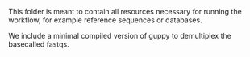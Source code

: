 This folder is meant to contain all resources necessary for running the workflow, for example reference sequences or databases.

We include a minimal compiled version of guppy to demultiplex the basecalled fastqs.
